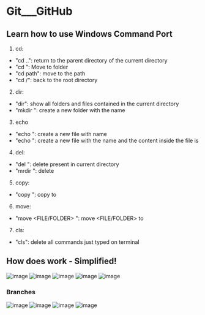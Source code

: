 # Git___GitHub
## Learn how to use Windows Command Port
1. cd:
  * "cd ..": return to the parent directory of the current directory
  * "cd <name folder in the current directory>": Move to folder <NAME FOLDER>
  * "cd path": move to the path
  * "cd /": back to the root directory
2. dir:
  * "dir": show all folders and files contained in the current directory
  * "mkdir <NAME FOLDER>": create a new folder with the name <NAME FOLDER>
3. echo
  * "echo <NAME FILE>": create a new file with name <NAME FILE>
  * "echo <CONTENT> <NAME FILE>": create a new file with the name <NAME FOLDER> and the content inside the file is <CONTENT>
4. del:
  * "del <FILE NAME>": delete <FILE NAME> present in current directory
  * "mrdir <FOLDER NAME>": delete <FOLDER NAME>
5. copy:
  * "copy <FILE> <FOLDER>": copy <FILE> to <FLODER>
6. move:
  * "move <FILE/FOLDER> <FOLDER>": move <FILE/FOLDER> to <FOLDER>
7. cls:
  * "cls": delete all commands just typed on terminal
## How does work - Simplified!
 ![image](https://github.com/SauBanh/Git___GitHub/assets/69725247/5524fe88-e7a4-4b45-971d-776418eae83b)
 ![image](https://github.com/SauBanh/Git___GitHub/assets/69725247/b1378fcd-3627-4d4e-ba16-b861d1c9d51c)
![image](https://github.com/SauBanh/Git___GitHub/assets/69725247/22d5da47-e93d-428a-b088-5cf5f50fde20)
![image](https://github.com/SauBanh/Git___GitHub/assets/69725247/1cefc3aa-3bd4-49d0-9c3b-5c722a1365b4)
![image](https://github.com/SauBanh/Git___GitHub/assets/69725247/dfa0627e-fe29-4f21-8bd7-2bee85f2231e)
### Branches
 ![image](https://github.com/SauBanh/Git___GitHub/assets/69725247/81a8d0ad-4f49-4b36-993b-eaf03a3e1047)
![image](https://github.com/SauBanh/Git___GitHub/assets/69725247/022ecaea-69e8-4063-8a0f-719063a11696)
![image](https://github.com/SauBanh/Git___GitHub/assets/69725247/bae1275b-7a6d-4029-988f-a2f5e32c1768)
![image](https://github.com/SauBanh/Git___GitHub/assets/69725247/c60b3778-d5eb-4362-8914-127dfb683b75)

